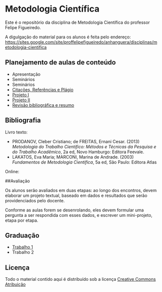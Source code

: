 # Metodologia Científica #

Este é o repositório da disciplina de Metodologia Científica do professor Felipe Figueiredo.

A digulgação do material para os alunos é feita pelo endereço: https://sites.google.com/site/proffelipefigueiredo/anhanguera/disciplinas/metodologia-cientifica

## Planejamento de aulas de conteúdo ##

* Apresentação
* Seminários
* Seminários
* [Citações, Referências e Plágio][]
* [Projeto I][]
* [Projeto II][]
* [Revisão bibliográfica e resumo][]

[Introdução: conhecimento]: Aulas/MC-Intro.pdf
[Métodos científicos]: Aulas/MC-Metodos.pdf
[Revisão bibliográfica e resumo]: Aulas/MC-Revisao_resumo.pdf
[Problema, Hipóteses, variáveis]: Aulas/MC-Hipoteses_variaveis.pdf
[Etapas, Planejamento, Fracassos]: Aulas/MC-Etapas.pdf
[EDA]: Aulas/MC-EDA.pdf
[Projeto I]: Aulas/MC-ProjetoI.pdf
[Projeto II]: Aulas/MC-ProjetoII.pdf
[Citações, Referências e Plágio]: Aulas/MC-Referencias.pdf
[Tópicos de busca bibliográfica]: Aulas/MC-Busca.pdf
[Tópicos de escrita científica]: Aulas/MC-Escrita.pdf
[Indicadores em Ciência]: Aulas/MC-Indicadores.pdf

## Bibliografia ##

Livro texto:

* PRODANOV, Cleber Cristiano; de FREITAS, Ernani Cesar. (2013) *Metodologia do Trabalho Científico: Métodos e Técnicas da Pesquisa e do Trabalho Acadêmico*, 2a ed, Novo Hamburgo: Editora Feevale.
* LAKATOS, Eva Maria; MARCONI, Marina de Andrade. (2003) *Fundamentos de Metodologia Científica*, 5a ed, São Paulo: Editora Atlas

Online:


[HTML-gopen]: http://www.americanscientist.org/issues/pub/the-science-of-scientific-writing/99999
[HTML-hirsch]: http://www.pnas.org/content/102/46/16569
[PDF-hirsch]: http://www.pnas.org/content/102/46/16569.full.pdf
[PDF-garfield]: http://garfield.library.upenn.edu/papers/jamajif2006.pdf

##Avaliação

Os alunos serão avaliados em duas etapas: ao longo dos encontros, devem elaborar um projeto textual, baseado em dados e resultados que serão providenciados pelo docente.

Conforme as aulas forem se desenrolando, eles devem formular uma pergunta a ser respondida com esses dados, e escrever um mini-projeto, etapa por etapa.


## Graduação

- [Trabalho 1][]
- Trabalho 2

[Trabalho 1]: UNIAN/Trabalhos/MC-Trabalho1.pdf




## Licença
Todo o material contido aqui é distribuído sob a licença [Creative Commons Atribuição](http://creativecommons.org/licenses/by/4.0/deed.pt_BR)
